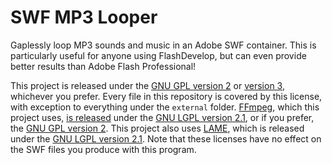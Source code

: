 SWF MP3 Looper
==============

Gaplessly loop MP3 sounds and music in an Adobe SWF container. This is particularly useful for anyone using FlashDevelop, but can even provide better results than Adobe Flash Professional!

This project is released under the [GNU GPL version 2](http://www.gnu.org/licenses/gpl-2.0.html) or [version 3](http://www.gnu.org/licenses/gpl-3.0.html), whichever you prefer. Every file in this repository is covered by this license, with exception to everything under the `external` folder. [FFmpeg](http://ffmpeg.org/), which this project uses, [is released](http://ffmpeg.org/legal.html) under the [GNU LGPL version 2.1](http://www.gnu.org/licenses/lgpl-2.1.html), or if you prefer, the [GNU GPL version 2](http://www.gnu.org/licenses/gpl-2.0.html). This project also uses [LAME](http://lame.sourceforge.net/), which is released under the [GNU LGPL version 2.1](http://www.gnu.org/licenses/lgpl-2.1.html). Note that these licenses have no effect on the SWF files you produce with this program.
